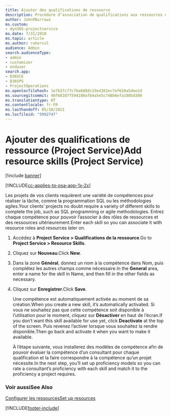 ```yaml
---
title: Ajouter des qualifications de ressource
description: Procédure d’association de qualifications aux ressources dans Project Service
author: JohnPBurrows
ms.custom:
- dyn365-projectservice
ms.date: 7/31/2018
ms.topic: article
ms.author: ruhercul
audience: Admin
search.audienceType:
- admin
- customizer
- enduser
search.app:
- D365CE
- D365PS
- ProjectOperations
ms.openlocfilehash: 1e7b37c77c7ba688dc33ed382ec7ef610a5dee2d
ms.sourcegitcommit: 40f68387f594180af64a5e5c748b6efa188bd300
ms.translationtype: HT
ms.contentlocale: fr-FR
ms.lasthandoff: 05/10/2021
ms.locfileid: "5992747"
---
```

# <a name="add-resource-skills-project-service"></a><span data-ttu-id="135b6-103">Ajouter des qualifications de ressource (Project Service)</span><span class="sxs-lookup"><span data-stu-id="135b6-103">Add resource skills (Project Service)</span></span>

[!include [banner](../includes/psa-now-project-operations.md)]

[!INCLUDE[cc-applies-to-psa-app-1x-2x](../includes/cc-applies-to-psa-app-1x-2x.md)]

<span data-ttu-id="135b6-104">Les projets de vos clients requièrent une variété de compétences pour réaliser la tâche, comme la programmation SQL ou les méthodologies agiles.</span><span class="sxs-lookup"><span data-stu-id="135b6-104">Your clients’ projects no doubt require a variety of different skills to complete the job, such as SQL programming or agile methodologies.</span></span> <span data-ttu-id="135b6-105">Entrez chaque compétence pour pouvoir l’associer à des rôles de ressources et des ressources ultérieurement.</span><span class="sxs-lookup"><span data-stu-id="135b6-105">Enter each skill so you can associate it with resource roles and resources later on.</span></span>  
  
1. <span data-ttu-id="135b6-106">Accédez à **Project Service > Qualifications de la ressource**.</span><span class="sxs-lookup"><span data-stu-id="135b6-106">Go to **Project Service > Resource Skills**.</span></span>  
  
2. <span data-ttu-id="135b6-107">Cliquez sur **Nouveau**.</span><span class="sxs-lookup"><span data-stu-id="135b6-107">Click **New**.</span></span>  
  
3. <span data-ttu-id="135b6-108">Dans la zone **Général**, donnez un nom à la compétence dans Nom, puis complétez les autres champs comme nécessaire.</span><span class="sxs-lookup"><span data-stu-id="135b6-108">In the **General** area, enter a name for the skill in Name, and then fill in the other fields as necessary.</span></span>  
  
4. <span data-ttu-id="135b6-109">Cliquez sur **Enregistrer**.</span><span class="sxs-lookup"><span data-stu-id="135b6-109">Click **Save**.</span></span>  
  
   <span data-ttu-id="135b6-110">Une compétence est automatiquement activée au moment de sa création.</span><span class="sxs-lookup"><span data-stu-id="135b6-110">When you create a new skill, it’s automatically activated.</span></span> <span data-ttu-id="135b6-111">Si vous ne souhaitez pas que cette compétence soit disponible à l’utilisation pour le moment, cliquez sur **Désactiver** en haut de l’écran.</span><span class="sxs-lookup"><span data-stu-id="135b6-111">If you don’t want this skill available for use yet, click **Deactivate** at the top of the screen.</span></span> <span data-ttu-id="135b6-112">Puis revenez l’activer lorsque vous souhaitez la rendre disponible.</span><span class="sxs-lookup"><span data-stu-id="135b6-112">Then go back and activate it when you want to make it available.</span></span>  
  
   <span data-ttu-id="135b6-113">À l’étape suivante, vous installerez des modèles de compétence afin de pouvoir évaluer la compétence d’un consultant pour chaque qualification et la faire correspondre à la compétence qu’un projet nécessite.</span><span class="sxs-lookup"><span data-stu-id="135b6-113">In the next step, you’ll set up proficiency models so you can rate a consultant’s proficiency with each skill and match it to the proficiency a project requires.</span></span>  
  
### <a name="see-also"></a><span data-ttu-id="135b6-114">Voir aussi</span><span class="sxs-lookup"><span data-stu-id="135b6-114">See Also</span></span>  
 [<span data-ttu-id="135b6-115">Configurer les ressources</span><span class="sxs-lookup"><span data-stu-id="135b6-115">Set up resources</span></span>](../psa/set-up-resources.md)


[!INCLUDE[footer-include](../includes/footer-banner.md)]